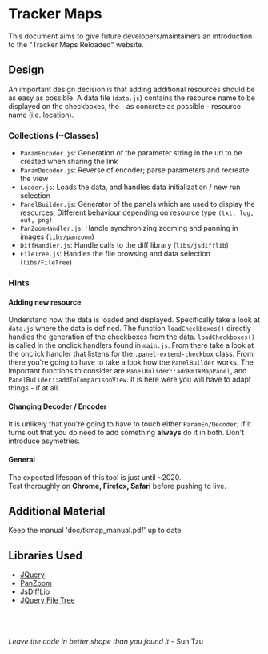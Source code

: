 # Tracker Maps

This document aims to give future developers/maintainers an introduction to the "Tracker Maps Reloaded" website.  


## Design

An important design decision is that adding additional resources should be as easy as possible. A data file (<code>data.js</code>) contains the resource name to be displayed on the checkboxes, the - as concrete as possible - resource name (i.e. location).

### Collections (~Classes) 

*   <code>ParamEncoder.js</code>: Generation of the parameter string in the url to be created when sharing the link
*   <code>ParamDecoder.js</code>: Reverse of encoder; parse parameters and recreate the view
*   <code>Loader.js</code>: Loads the data, and handles data initialization / new run selection
*   <code>PanelBuilder.js</code>: Generator of the panels which are used to display the resources. Different behaviour depending on resource type <code>(txt, log, out, png)</code>
*   <code>PanZoomHandler.js</code>: Handle synchronizing zooming and panning in images (<code>libs/panzoom</code>)
*   <code>DiffHandler.js</code>: Handle calls to the diff library (<code>libs/jsdifflib</code>)
*   <code>FileTree.js</code>: Handles the file browsing and data selection (<code>libs/FileTree</code>)

### Hints

#### Adding new resource
Understand how the data is loaded and displayed. Specifically take a look at <code>data.js</code> where the data is defined. The function <code>loadCheckboxes()</code> directly handles the generation of the checkboxes from the data. <code>loadCheckboxes()</code> is called in the onclick handlers found in <code>main.js</code>. From there take a look at the onclick handler that listens for the <code>.panel-extend-checkbox</code> class. From there you're going to have to take a look how the <code>PanelBuilder</code> works. The important functions to consider are <code>PanelBulider::addRmTkMapPanel</code>, and <code>PanelBulider::addToComparisonView</code>.
It is here were you will have to adapt things - if at all.

#### Changing Decoder / Encoder
It is unlikely that you're going to have to touch either <code>ParamEn/Decoder</code>; if it turns out that you do need to add something **always** do it in both. Don't introduce asymetries.

#### General

The expected lifespan of this tool is just until ~2020.<br>
Test thoroughly on **Chrome, Firefox, Safari**  before pushing to live.<br>

## Additional Material

Keep the manual 'doc/tkmap_manual.pdf' up to date.

## Libraries Used

*   <a href="https://jquery.com/">JQuery</a>
*   <a href="https://github.com/timmywil/jquery.panzoom">PanZoom</a>
*   <a href="https://github.com/cemerick/jsdifflib">JsDiffLib</a>
*   <a href="https://www.abeautifulsite.net/jquery-file-tree"> JQuery File Tree</a>


<br><br><br>
*Leave the code in better shape than you found it* - Sun Tzu